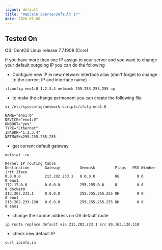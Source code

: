 ```yaml
---
layout: default
title: "Replace Source/Default IP"
date: 2020-07-08
---
```


## Tested On

OS: CentOS Linux release 7.7.1908 (Core)

If you have more than one IP assign to your server and you want to change your default outgoing IP you can do the following

* Configure new IP in new network interface alias (don't forget to change to the correct IP and interface name)

```
ifconfig eno1:0 1.2.3.4 netmask 255.255.255.255 up
```

* to make the change permanent you can create the following file

```
vi /etc/sysconfig/network-scripts/ifcfg-eno1:0
```

```
NAME="eno1:0"
DEVICE="eno1:0"
ONBOOT="yes"
TYPE="Ethernet"
IPADDR="1.2.3.4"
NETMASK=255.255.255.255
```

* get current default gateway

```
netstat -rn

Kernel IP routing table
Destination       Gateway         Genmask         Flags   MSS Window  irtt Iface
0.0.0.0           213.202.233.1   0.0.0.0         UG        0 0          0 eno1
172.17.0.0        0.0.0.0         255.255.0.0     U         0 0          0 docker0
213.202.233.1     0.0.0.0         255.255.255.255 UH        0 0          0 eno1
213.202.233.180   0.0.0.0         255.255.255.255 UH        0 0          0 eno1
```

* change the source address on OS default route

```
ip route replace default via 213.202.233.1 src 89.163.130.118
```

* check new default IP

```
curl ipinfo.io
```

